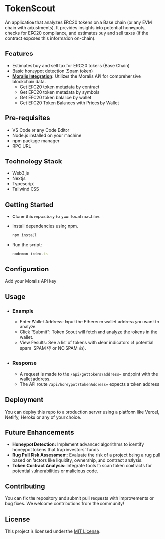 # TokenScout

An application that analyzes ERC20 tokens on a Base chain (or any EVM chain with adjustments). It provides insights into potential honeypots, checks for ERC20 compliance, and estimates buy and sell taxes (if the contract exposes this information on-chain).

## Features

- Estimates buy and sell tax for ERC20 tokens (Base Chain)
- Basic honeypot detection (Spam token)
- **[Moralis Integration](https://moralis.io/):** Utilizes the Moralis API for comprehensive blockchain data.
  - Get ERC20 token metadata by contract
  - Get ERC20 token metadata by symbols
  - Get ERC20 token balance by wallet
  - Get ERC20 Token Balances with Prices by Wallet

## Pre-requisites

- VS Code or any Code Editor
- Node.js installed on your machine
- npm package manager
- RPC URL

## Technology Stack

- Web3.js
- Nextjs
- Typescript
- Tailwind CSS

## Getting Started

- Clone this repository to your local machine.
- Install dependencies using npm.

    ```js
    npm install
    ```

- Run the script:

    ```js
    nodemon index.ts
    ```

## Configuration

Add your Moralis API key

## Usage

- ### Example
  
  - Enter Wallet Address: Input the Ethereum wallet address you want to analyze.
  - Click "Submit": Token Scout will fetch and analyze the tokens in the wallet.
  - View Results: See a list of tokens with clear indicators of potential spam (SPAM 👎 or NO SPAM 👍).

- ### Response
  
  - A request is made to the ```/api/gettokens?address=``` endpoint with the wallet address.
  - The API route ```/api/honeypot?tokenAddress=``` expects a token address

## Deployment

You can deploy this repo to a production server using a platform like Vercel, Netlify, Heroku or any of your choice.

## Future Enhancements

- **Honeypot Detection:** Implement advanced algorithms to identify honeypot tokens that trap investors' funds.
- **Rug Pull Risk Assessment:** Evaluate the risk of a project being a rug pull based on factors like liquidity, ownership, and contract analysis.
- **Token Contract Analysis:** Integrate tools to scan token contracts for potential vulnerabilities or malicious code.

## Contributing

You can fix the repository and submit pull requests with improvements or bug fixes. We welcome contributions from the community!

## License

This project is licensed under the [MIT License](LICENSE).

